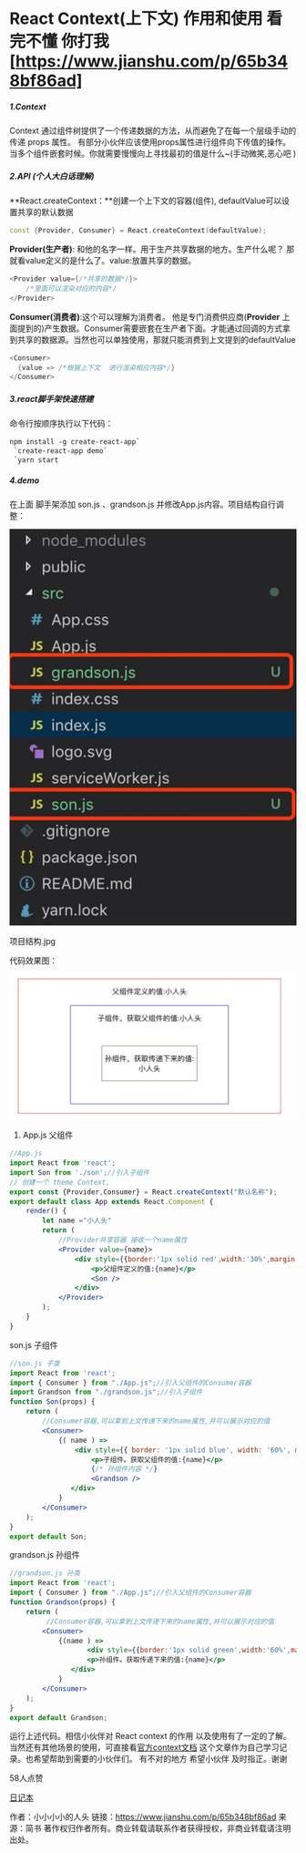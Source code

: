 # React Context(上下文) 作用和使用 看完不懂 你打我[https://www.jianshu.com/p/65b348bf86ad]

##### 1.Context

Context 通过组件树提供了一个传递数据的方法，从而避免了在每一个层级手动的传递 props 属性。
 有部分小伙伴应该使用props属性进行组件向下传值的操作。当多个组件嵌套时候。你就需要慢慢向上寻找最初的值是什么~(手动微笑,恶心吧 )

##### 2.API (个人大白话理解)

**React.createContext：**创建一个上下文的容器(组件), defaultValue可以设置共享的默认数据



```cpp
const {Provider, Consumer} = React.createContext(defaultValue);
```

**Provider(生产者)**: 和他的名字一样。用于生产共享数据的地方。生产什么呢？ 那就看value定义的是什么了。value:放置共享的数据。



```csharp
<Provider value={/*共享的数据*/}>
    /*里面可以渲染对应的内容*/
</Provider>
```

**Consumer(消费者)**:这个可以理解为消费者。 他是专门消费供应商(**Provider** 上面提到的)产生数据。Consumer需要嵌套在生产者下面。才能通过回调的方式拿到共享的数据源。当然也可以单独使用，那就只能消费到上文提到的defaultValue



```csharp
<Consumer>
  {value => /*根据上下文  进行渲染相应内容*/}
</Consumer>
```

##### 3.react脚手架快速搭建

命令行按顺序执行以下代码：

```
npm install -g create-react-app`
 `create-react-app demo`
 `yarn start
```

##### 4.demo





在上面 脚手架添加 son.js 、grandson.js 并修改App.js内容。项目结构自行调整：

![image-20210406215730405](media/React_context/image-20210406215730405.png)

项目结构.jpg





代码效果图：

![image-20210406215704742](media/React_context/image-20210406215704742.png)

1. App.js 父组件



```jsx
//App.js
import React from 'react';
import Son from './son';//引入子组件
// 创建一个 theme Context,
export const {Provider,Consumer} = React.createContext("默认名称");
export default class App extends React.Component {
    render() {
        let name ="小人头"
        return (
            //Provider共享容器 接收一个name属性
            <Provider value={name}>
                <div style={{border:'1px solid red',width:'30%',margin:'50px auto',textAlign:'center'}}>
                    <p>父组件定义的值:{name}</p>
                    <Son />
                </div>
            </Provider>
        );
    }
}
```

son.js 子组件



```jsx
//son.js 子类
import React from 'react';
import { Consumer } from "./App.js";//引入父组件的Consumer容器
import Grandson from "./grandson.js";//引入子组件
function Son(props) {
    return (
        //Consumer容器,可以拿到上文传递下来的name属性,并可以展示对应的值
        <Consumer>
            {( name ) =>
                <div style={{ border: '1px solid blue', width: '60%', margin: '20px auto', textAlign: 'center' }}>
                    <p>子组件。获取父组件的值:{name}</p>
                    {/* 孙组件内容 */}
                    <Grandson />
               </div>
            }
        </Consumer>
    );
}
export default Son;
```

grandson.js 孙组件



```jsx
//grandson.js 孙类
import React from 'react';
import { Consumer } from "./App.js";//引入父组件的Consumer容器
function Grandson(props) {
    return (
         //Consumer容器,可以拿到上文传递下来的name属性,并可以展示对应的值
        <Consumer>
            {(name ) =>
                   <div style={{border:'1px solid green',width:'60%',margin:'50px auto',textAlign:'center'}}>
                   <p>孙组件。获取传递下来的值:{name}</p>
               </div>
            }
        </Consumer>
    );
}
export default Grandson;
```

运行上述代码。相信小伙伴对 React context 的作用 以及使用有了一定的了解。当然还有其他场景的使用，可直接看[官方context文档](https://links.jianshu.com/go?to=https%3A%2F%2Freactjs.org%2Fdocs%2Fcontext.html)  这个文章作为自己学习记录。也希望帮助到需要的小伙伴们。
 有不对的地方 希望小伙伴 及时指正。谢谢



58人点赞



[日记本]()





作者：小小小小的人头
链接：https://www.jianshu.com/p/65b348bf86ad
来源：简书
著作权归作者所有。商业转载请联系作者获得授权，非商业转载请注明出处。
